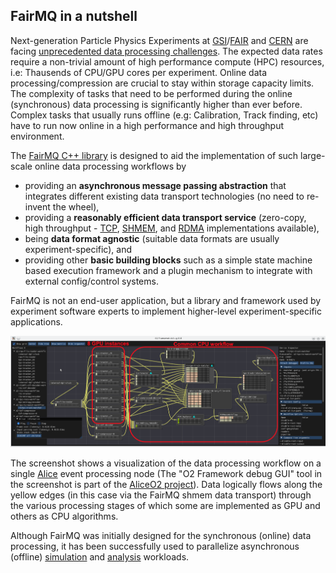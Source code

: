 ## FairMQ in a nutshell

Next-generation Particle Physics Experiments at [GSI](https://www.gsi.de)/[FAIR](https://www.gsi.de/forschungbeschleuniger/fair) and [CERN](https://home.web.cern.ch/) are facing [unprecedented data processing challenges](https://doi.org/10.1051/epjconf/201921405010). The expected data rates require a non-trivial amount of high performance compute (HPC) resources, i.e: Thausends of CPU/GPU cores per experiment. Online data processing/compression are crucial to stay within storage capacity limits. The complexity of tasks that need to be performed during the online (synchronous) data processing is significantly higher than ever before. Complex tasks that usually runs offline (e.g: Calibration, Track finding, etc) have to run now online in a high performance and high throughput environment.

The [FairMQ C++ library](https://github.com/FairRootGroup/FairMQ/) is designed to aid the implementation of such large-scale online data processing workflows by

- providing an **asynchronous message passing abstraction** that integrates different existing data transport technologies (no need to re-invent the wheel),
- providing a **reasonably efficient data transport service** (zero-copy, high throughput - [TCP](https://zeromq.org/), [SHMEM](https://doi.org/10.1051/epjconf/201921405029), and [RDMA](https://doi.org/10.1051/epjconf/201921405022) implementations available),
- being **data format agnostic** (suitable data formats are usually experiment-specific), and
- providing other **basic building blocks** such as a simple state machine based execution framework and a plugin mechanism to integrate with external config/control systems.

FairMQ is not an end-user application, but a library and framework used by experiment software experts to implement higher-level experiment-specific applications.

![Screenshot of AliceO2 Debug GUI showing the data processing workflow of a single event processing node](./AliceO2DebugGUIScreenshotEPN.png)

The screenshot shows a visualization of the data processing workflow on a single [Alice](https://home.cern/science/experiments/alice) event processing node (The "O2 Framework debug GUI" tool in the screenshot is part of the [AliceO2 project](https://aliceo2group.github.io/AliceO2/)). Data logically flows along the yellow edges (in this case via the FairMQ shmem data transport) through the various processing stages of which some are implemented as GPU and others as CPU algorithms.

Although FairMQ was initially designed for the synchronous (online) data processing, it has been successfully used to parallelize asynchronous (offline) [simulation](https://doi.org/10.1051/epjconf/201921402029) and [analysis](https://doi.org/10.1051/epjconf/201921405045) workloads.
